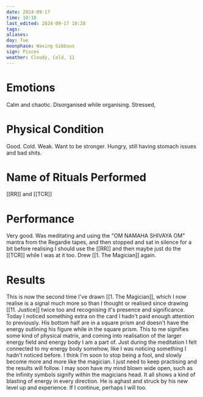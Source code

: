 ```yaml
---
date: 2024-09-17
time: 10:18
last_edited: 2024-09-17 10:28
tags: 
aliases: 
day: Tue
moonphase: Waxing Gibbous
sign: Pisces
weather: Cloudy, Cold, 11
---
```

# Emotions
Calm and chaotic. Disorganised while organising. Stressed,

# Physical Condition
Good. Cold. Weak. Want to be stronger. Hungry, still having stomach issues and bad shits.

# Name of Rituals Performed
[[RR]] and [[TCR]]

# Performance
Very good. Was meditating and using the "OM NAMAHA SHIVAYA OM" mantra from the Regardie tapes, and then stopped and sat in silence for a bit before realising I should use the [[RR]] and then maybe just do the [[TCR]] while I was at it too. Drew [[1. The Magician]] again.

# Results
This is now the second time I've drawn [[1. The Magician]], which I now realise is a signal much more so than I thought or realised since drawing [[11. Justice]] twice too and recognising it's presence and significance. Today I noticed something extra on the card I hadn't paid enough attention to previously. His bottom half are in a square prism and doesn't have the energy outlining his figure while in the square prism.
This to me signifies some kind of physical matrix, and coming into realisation of the larger energy field and energy body I am a part of. Just during the meditation I felt connected to my energy body somehow, like I was noticing something I hadn't noticed before.
I think I'm soon to stop being a fool, and slowly become more and more like the magician. I just need to keep practising and the results will follow.
I may soon have my mind blown wide open, such as the infinity symbols signify within the magicians head. It all shows a kind of blasting of energy in every direction. He is aghast and struck by his new level up and experience. If I continue, perhaps I will too.

